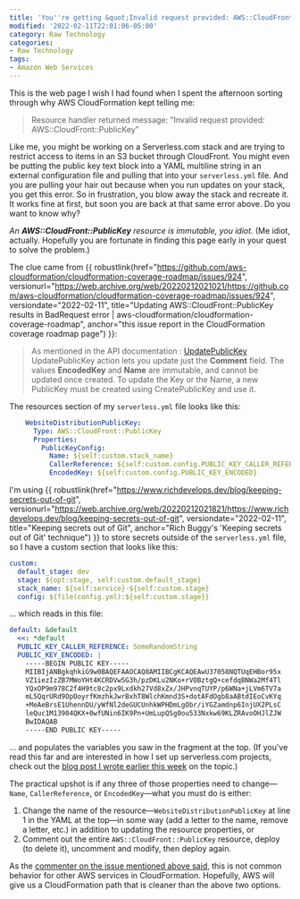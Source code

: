 ```yaml
---
title: 'You''re getting &quot;Invalid request provided: AWS::CloudFront::PublicKey&quot; because CloudFront Public Keys are immutable'
modified: '2022-02-11T22:01:06-05:00'
category: Raw Technology
categories:
- Raw Technology
tags:
- Amazon Web Services
---
```


This is the web page I wish I had found when I spent the afternoon sorting through why AWS CloudFormation kept telling me:

> Resource handler returned message: "Invalid request provided: AWS::CloudFront::PublicKey"

Like me, you might be working on a Serverless.com stack and are trying to restrict access to items in an S3 bucket through CloudFront. 
You might even be putting the public key text block into a YAML multiline string in an external configuration file and pulling that into your `serverless.yml` file. 
And you are pulling your hair out because when you run updates on your stack, you get this error. 
So in frustration, you blow away the stack and recreate it.
It works fine at first, but soon you are back at that same error above. 
Do you want to know why?

_An **AWS::CloudFront::PublicKey** resource is immutable, you idiot._  (Me idiot, actually.  Hopefully you are fortunate in finding this page early in your quest to solve the problem.)

The clue came from {{ robustlink(href="https://github.com/aws-cloudformation/cloudformation-coverage-roadmap/issues/924", versionurl="https://web.archive.org/web/20220212021021/https://github.com/aws-cloudformation/cloudformation-coverage-roadmap/issues/924", versiondate="2022-02-11", title="Updating AWS::CloudFront::PublicKey results in BadRequest error |  aws-cloudformation/cloudformation-coverage-roadmap", anchor="this issue report in the CloudFormation coverage roadmap page") }}:

> As mentioned in the API documentation : [UpdatePublicKey](https://docs.aws.amazon.com/cloudfront/latest/APIReference/API_UpdatePublicKey.html)  
UpdatePublicKey action lets you update just the **Comment** field. The values **EncodedKey** and **Name** are immutable, and cannot be updated once created. To update the Key or the Name, a new PublicKey must be created using CreatePublicKey and use it. 

The resources section of my `serverless.yml` file looks like this:

```yaml
    WebsiteDistributionPublicKey:
      Type: AWS::CloudFront::PublicKey
      Properties:
        PublicKeyConfig:
          Name: ${self:custom.stack_name}
          CallerReference: ${self:custom.config.PUBLIC_KEY_CALLER_REFERENCE}
          EncodedKey: ${self:custom.config.PUBLIC_KEY_ENCODED}
```

I'm using {{ robustlink(href="https://www.richdevelops.dev/blog/keeping-secrets-out-of-git", versionurl="https://web.archive.org/web/20220212021821/https://www.richdevelops.dev/blog/keeping-secrets-out-of-git", versiondate="2022-02-11", title="Keeping secrets out of Git", anchor="Rich Buggy's 'Keeping secrets out of Git' technique") }} to store secrets outside of the `serverless.yml` file, so I have a custom section that looks like this:

```yaml
custom:
  default_stage: dev
  stage: ${opt:stage, self:custom.default_stage}
  stack_name: ${self:service}-${self:custom.stage}
  config: ${file(config.yml):${self:custom.stage}}
```

... which reads in this file:

```yaml
default: &default
  <<: *default
  PUBLIC_KEY_CALLER_REFERENCE: SomeRandomString
  PUBLIC_KEY_ENCODED: |
    -----BEGIN PUBLIC KEY-----
    MIIBIjANBgkqhkiG9w0BAQEFAAOCAQ8AMIIBCgKCAQEAwU37058NQTUqEHBor95x
    VZ1iezIzZB7MWoYHt4KCRDVw5G3h/pzDKLu2NKo+rVOBztgQ+cefdqBNWa2Mf4Tl
    YQxOP9m978C2f4H9tc8c2px9Lxdkh27Vd8xZx/JHPvnqTUYP/p6WNa+jLVm6TV7a
    mL5QqrURd9OpOoyrfKmzhkJwrBxhT8WlchKmnd3S+dotAFdOgb8aABtdIEoCvKYq
    +MeAeBrsE1UhennDU/yWfNl2deGUCUnhkWPHDmLgObr/iYGZamdnp6InjUX2PLsC
    leQuc1M13904QKX+0wfUNin6IK9Pn+UmLupQSg0ou533Nxkw69KLZRAvoOHJlZJW
    BwIDAQAB
    -----END PUBLIC KEY-----
```

... and populates the variables you saw in the fragment at the top. 
(If you've read this far and are interested in how I set up serverless.com projects, check out the [blog post I wrote earlier this week]({filename}/2022-02-06-starting-python-serverless-project) on the topic.)

The practical upshot is if any three of those properties need to change—`Name`, `CallerReference`, or `EncodedKey`—what you must do is either:

1. Change the name of the resource—`WebsiteDistributionPublicKey` at line 1 in the YAML at the top—in some way (add a letter to the name, remove a letter, etc.) in addition to updating the resource properties, or
2. Comment out the entire `AWS::CloudFront::PublicKey` resource, deploy (to delete it), uncomment and modify, then deploy again.

As the [commenter on the issue mentioned above said](https://github.com/aws-cloudformation/cloudformation-coverage-roadmap/issues/924#issuecomment-957685979), this is not common behavior for other AWS services in CloudFormation. 
Hopefully, AWS will give us a CloudFormation path that is cleaner than the above two options.